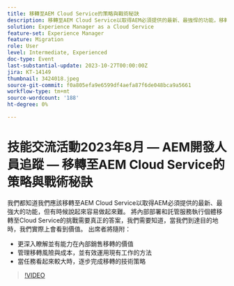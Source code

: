 ```yaml
---
title: 移轉至AEM Cloud Service的策略與戰術秘訣
description: 移轉至AEM Cloud Service以取得AEM必須提供的最新、最強悍的功能，移轉內部部署和託管服務例項，讓Cloud Service更瞭解並更能從內部銷售移轉的價值。管理移轉風險與成本，並有效運用現有工作的方法。技術戰術，可在任務看似艱鉅時以漸進方式完成移轉
solution: Experience Manager as a Cloud Service
feature-set: Experience Manager
feature: Migration
role: User
level: Intermediate, Experienced
doc-type: Event
last-substantial-update: 2023-10-27T00:00:00Z
jira: KT-14149
thumbnail: 3424018.jpeg
source-git-commit: f0a805efa9e6599df4aefa87f6de048bca9a5661
workflow-type: tm+mt
source-wordcount: '188'
ht-degree: 0%

---
```



# 技能交流活動2023年8月 — AEM開發人員追蹤 — 移轉至AEM Cloud Service的策略與戰術秘訣

我們都知道我們應該移轉至AEM Cloud Service以取得AEM必須提供的最新、最強大的功能，但有時候說起來容易做起來難。 將內部部署和託管服務執行個體移轉至Cloud Service的挑戰需要真正的答案，我們需要知道，當我們到達目的地時，我們實際上會看到價值。 出席者將隨附：

* 更深入瞭解並有能力在內部銷售移轉的價值
* 管理移轉風險與成本，並有效運用現有工作的方法
* 當任務看起來較大時，逐步完成移轉的技術策略

>[!VIDEO](https://video.tv.adobe.com/v/3424018/?learn=on)
